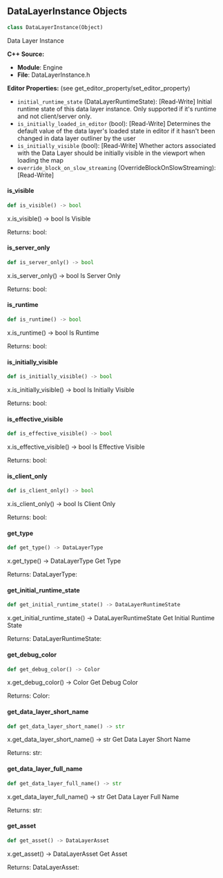 ## DataLayerInstance Objects

```python
class DataLayerInstance(Object)
```

Data Layer Instance

**C++ Source:**

- **Module**: Engine
- **File**: DataLayerInstance.h

**Editor Properties:** (see get_editor_property/set_editor_property)

- ``initial_runtime_state`` (DataLayerRuntimeState):  [Read-Write] Initial runtime state of this data layer instance. Only supported if it's runtime and not client/server only.
- ``is_initially_loaded_in_editor`` (bool):  [Read-Write] Determines the default value of the data layer's loaded state in editor if it hasn't been changed in data layer outliner by the user
- ``is_initially_visible`` (bool):  [Read-Write] Whether actors associated with the Data Layer should be initially visible in the viewport when loading the map
- ``override_block_on_slow_streaming`` (OverrideBlockOnSlowStreaming):  [Read-Write]

<a id="unreal.DataLayerInstance.is_visible"></a>

#### is_visible

```python
def is_visible() -> bool
```

x.is_visible() -> bool
Is Visible

Returns:
    bool:

<a id="unreal.DataLayerInstance.is_server_only"></a>

#### is_server_only

```python
def is_server_only() -> bool
```

x.is_server_only() -> bool
Is Server Only

Returns:
    bool:

<a id="unreal.DataLayerInstance.is_runtime"></a>

#### is_runtime

```python
def is_runtime() -> bool
```

x.is_runtime() -> bool
Is Runtime

Returns:
    bool:

<a id="unreal.DataLayerInstance.is_initially_visible"></a>

#### is_initially_visible

```python
def is_initially_visible() -> bool
```

x.is_initially_visible() -> bool
Is Initially Visible

Returns:
    bool:

<a id="unreal.DataLayerInstance.is_effective_visible"></a>

#### is_effective_visible

```python
def is_effective_visible() -> bool
```

x.is_effective_visible() -> bool
Is Effective Visible

Returns:
    bool:

<a id="unreal.DataLayerInstance.is_client_only"></a>

#### is_client_only

```python
def is_client_only() -> bool
```

x.is_client_only() -> bool
Is Client Only

Returns:
    bool:

<a id="unreal.DataLayerInstance.get_type"></a>

#### get_type

```python
def get_type() -> DataLayerType
```

x.get_type() -> DataLayerType
Get Type

Returns:
    DataLayerType:

<a id="unreal.DataLayerInstance.get_initial_runtime_state"></a>

#### get_initial_runtime_state

```python
def get_initial_runtime_state() -> DataLayerRuntimeState
```

x.get_initial_runtime_state() -> DataLayerRuntimeState
Get Initial Runtime State

Returns:
    DataLayerRuntimeState:

<a id="unreal.DataLayerInstance.get_debug_color"></a>

#### get_debug_color

```python
def get_debug_color() -> Color
```

x.get_debug_color() -> Color
Get Debug Color

Returns:
    Color:

<a id="unreal.DataLayerInstance.get_data_layer_short_name"></a>

#### get_data_layer_short_name

```python
def get_data_layer_short_name() -> str
```

x.get_data_layer_short_name() -> str
Get Data Layer Short Name

Returns:
    str:

<a id="unreal.DataLayerInstance.get_data_layer_full_name"></a>

#### get_data_layer_full_name

```python
def get_data_layer_full_name() -> str
```

x.get_data_layer_full_name() -> str
Get Data Layer Full Name

Returns:
    str:

<a id="unreal.DataLayerInstance.get_asset"></a>

#### get_asset

```python
def get_asset() -> DataLayerAsset
```

x.get_asset() -> DataLayerAsset
Get Asset

Returns:
    DataLayerAsset:

<a id="unreal.DataLayerInstanceWithAsset"></a>